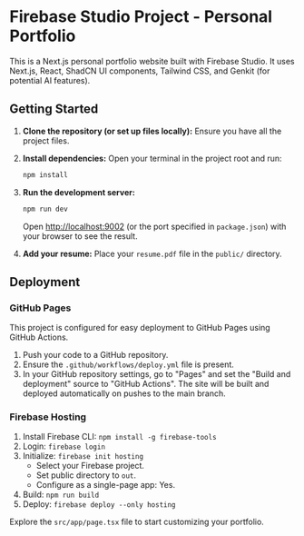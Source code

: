 
# Firebase Studio Project - Personal Portfolio

This is a Next.js personal portfolio website built with Firebase Studio.
It uses Next.js, React, ShadCN UI components, Tailwind CSS, and Genkit (for potential AI features).

## Getting Started

1.  **Clone the repository (or set up files locally):**
    Ensure you have all the project files.

2.  **Install dependencies:**
    Open your terminal in the project root and run:
    ```bash
    npm install
    ```

3.  **Run the development server:**
    ```bash
    npm run dev
    ```
    Open [http://localhost:9002](http://localhost:9002) (or the port specified in `package.json`) with your browser to see the result.

4.  **Add your resume:**
    Place your `resume.pdf` file in the `public/` directory.

## Deployment

### GitHub Pages
This project is configured for easy deployment to GitHub Pages using GitHub Actions.
1.  Push your code to a GitHub repository.
2.  Ensure the `.github/workflows/deploy.yml` file is present.
3.  In your GitHub repository settings, go to "Pages" and set the "Build and deployment" source to "GitHub Actions".
The site will be built and deployed automatically on pushes to the main branch.

### Firebase Hosting
1.  Install Firebase CLI: `npm install -g firebase-tools`
2.  Login: `firebase login`
3.  Initialize: `firebase init hosting`
    *   Select your Firebase project.
    *   Set public directory to `out`.
    *   Configure as a single-page app: Yes.
4.  Build: `npm run build`
5.  Deploy: `firebase deploy --only hosting`

Explore the `src/app/page.tsx` file to start customizing your portfolio.
